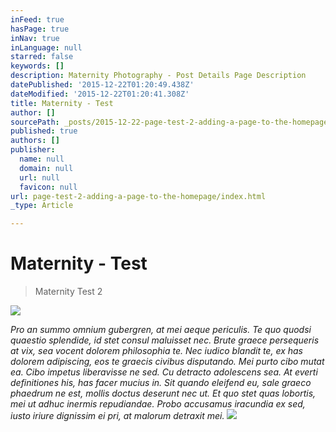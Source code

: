 ```yaml
---
inFeed: true
hasPage: true
inNav: true
inLanguage: null
starred: false
keywords: []
description: Maternity Photography - Post Details Page Description
datePublished: '2015-12-22T01:20:49.438Z'
dateModified: '2015-12-22T01:20:41.308Z'
title: Maternity - Test
author: []
sourcePath: _posts/2015-12-22-page-test-2-adding-a-page-to-the-homepage.md
published: true
authors: []
publisher:
  name: null
  domain: null
  url: null
  favicon: null
url: page-test-2-adding-a-page-to-the-homepage/index.html
_type: Article

---
```

# Maternity - Test

> Maternity Test 2

![](https://s3-us-west-2.amazonaws.com/the-grid-img/p/c6a4651cbd2bec18af0500775dbffe7939de8f1b.jpg)

_Pro an summo omnium gubergren, at mei aeque periculis. Te quo quodsi quaestio splendide, id stet consul maluisset nec. Brute graece persequeris at vix, sea vocent dolorem philosophia te. Nec iudico blandit te, ex has dolorem adipiscing, eos te graecis civibus disputando. Mei purto cibo mutat ea. Cibo impetus liberavisse ne sed.
Cu detracto adolescens sea. At everti definitiones his, has facer mucius in. Sit quando eleifend eu, sale graeco phaedrum ne est, mollis doctus deserunt nec ut. Et quo stet quas lobortis, mei ut adhuc inermis repudiandae. Probo accusamus iracundia ex sed, iusto iriure dignissim ei pri, at malorum detraxit mei._
![](https://the-grid-user-content.s3-us-west-2.amazonaws.com/1226534c-6b7d-4ed2-a0cb-84f34e96eb5c.jpg)
